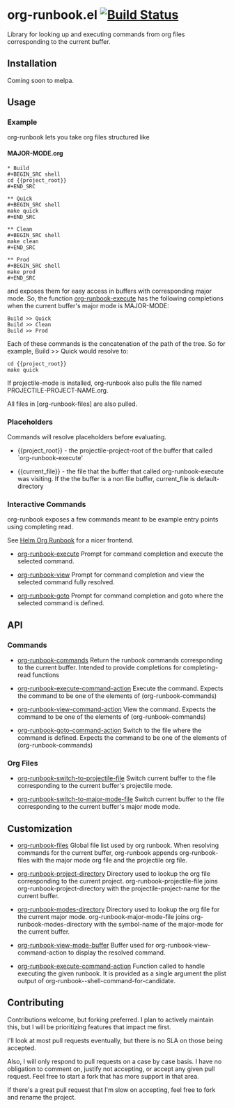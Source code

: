 # org-runbook.el [![Build Status](https://travis-ci.org/tyler-dodge/org-runbook.svg?branch=master)](https://travis-ci.org/github/tyler-dodge/org-runbook)

Library for looking up and executing commands from org files corresponding to the current buffer.

## Installation

Coming soon to melpa.

## Usage

### Example

org-runbook lets you take org files structured like

#### MAJOR-MODE.org
```
* Build
#+BEGIN_SRC shell
cd {{project_root}}
#+END_SRC

** Quick
#+BEGIN_SRC shell
make quick
#+END_SRC

** Clean
#+BEGIN_SRC shell
make clean
#+END_SRC

** Prod
#+BEGIN_SRC shell
make prod
#+END_SRC
```

and exposes them for easy access in buffers with corresponding major mode.
So, the function [org-runbook-execute](org-runbook-execute) has the following completions when the current buffer's major mode is MAJOR-MODE:

```
Build >> Quick
Build >> Clean
Build >> Prod
```

Each of these commands is the concatenation of the path of the tree. So for example, Build >> Quick would resolve to:

```
cd {{project_root}}
make quick
```

If projectile-mode is installed, org-runbook also pulls the file named PROJECTILE-PROJECT-NAME.org.

All files in [org-runbook-files] are also pulled.


### Placeholders
Commands will resolve placeholders before evaluating.

* {{project_root}} - the projectile-project-root of the buffer that called `org-runbook-execute'

* {{current_file}} - the file that the buffer that called org-runbook-execute was visiting. If the the buffer is a non file buffer, current_file is default-directory

### Interactive Commands

org-runbook exposes a few commands meant to be example entry points using completing read. 

See [Helm Org Runbook](https://github.com/tyler-dodge/helm-org-runbook) for a nicer frontend.

* [org-runbook-execute](org-runbook-execute) Prompt for command completion and execute the selected command.

* [org-runbook-view](org-runbook-view) Prompt for command completion and view the selected command fully resolved.

* [org-runbook-goto](org-runbook-goto) Prompt for command completion and goto where the selected command is defined.

## API

### Commands

* [org-runbook-commands](org-runbook-commands) Return the runbook commands corresponding to the current buffer.
Intended to provide completions for completing-read functions

* [org-runbook-execute-command-action](org-runbook-execute-command-action) Execute the command.
Expects the command to be one of the elements of (org-runbook-commands)

* [org-runbook-view-command-action](org-runbook-view-command-action)  View the command.
Expects the command to be one of the elements of (org-runbook-commands)

* [org-runbook-goto-command-action](org-runbook-goto-command-action)  Switch to the file where the command is defined.
Expects the command to be one of the elements of (org-runbook-commands)

### Org Files
* [org-runbook-switch-to-projectile-file](org-runbook-switch-to-projectile-file) Switch current buffer to the file corresponding to the current buffer's projectile mode.

* [org-runbook-switch-to-major-mode-file](org-runbook-switch-to-major-mode-file) Switch current buffer to the file corresponding to the current buffer's major mode mode.

## Customization

* [org-runbook-files](org-runbook-files) Global file list used by org runbook. 
When resolving commands for the current buffer, org-runbook appends org-runbook-files with the major mode org file and the projectile org file.

* [org-runbook-project-directory](org-runbook-project-directory) Directory used to lookup the org file corresponding to the current project.
org-runbook-projectile-file joins org-runbook-project-directory
with the projectile-project-name for the current buffer.

* [org-runbook-modes-directory](org-runbook-modes-directory) Directory used to lookup the org file for the current major mode.
org-runbook-major-mode-file joins org-runbook-modes-directory
with the symbol-name of the major-mode for the current buffer.

* [org-runbook-view-mode-buffer](org-runbook-view-mode-bxuffer) Buffer used for org-runbook-view-command-action to display the resolved command.

* [org-runbook-execute-command-action](org-runbook-execute-command-action) Function called to handle executing the given runbook.
It is provided as a single argument the plist output of org-runbook--shell-command-for-candidate.

## Contributing

Contributions welcome, but forking preferred. 
I plan to actively maintain this, but I will be prioritizing features that impact me first.

I'll look at most pull requests eventually, but there is no SLA on those being accepted. 
    
Also, I will only respond to pull requests on a case by case basis. 
I have no obligation to comment on, justify not accepting, or accept any given pull request. 
Feel free to start a fork that has more support in that area.

If there's a great pull request that I'm slow on accepting, feel free to fork and rename the project.
